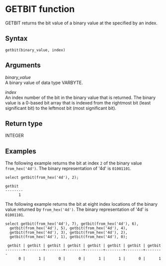 # GETBIT function<a name="r_GETBIT"></a>

GETBIT returns the bit value of a binary value at the specified by an index\. 

## Syntax<a name="r_GETBIT-synopsis"></a>

```
getbit(binary_value, index)
```

## Arguments<a name="r_GETBIT-arguments"></a>

 *binary\_value*   
A binary value of data type VARBYTE\. 

 *index*   
An index number of the bit in the binary value that is returned\. The binary value is a 0\-based bit array that is indexed from the rightmost bit \(least significant bit\) to the leftmost bit \(most significant bit\)\.

## Return type<a name="r_GETBIT-return-type"></a>

INTEGER

## Examples<a name="r_GETBIT-examples"></a>

The following example returns the bit at index `2` of the binary value `from_hex('4d')`\. The binary representation of '4d' is `01001101`\.

```
select getbit(from_hex('4d'), 2);
               
getbit
--------
      1
```

The following example returns the bit at eight index locations of the binary value returned by `from_hex('4d')`\. The binary representation of '4d' is `01001101`\.

```
select getbit(from_hex('4d'), 7), getbit(from_hex('4d'), 6),
  getbit(from_hex('4d'), 5), getbit(from_hex('4d'), 4),
  getbit(from_hex('4d'), 3), getbit(from_hex('4d'), 2),
  getbit(from_hex('4d'), 1), getbit(from_hex('4d'), 0);
               
 getbit | getbit | getbit | getbit | getbit | getbit | getbit | getbit
--------+--------+--------+--------+--------+--------+--------+--------
      0 |      1 |      0 |      0 |      1 |      1 |      0 |      1
```
